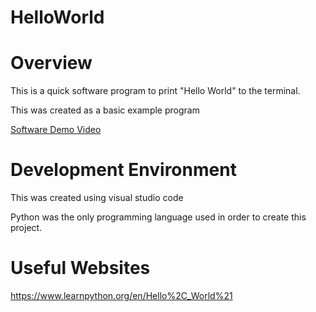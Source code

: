 # HelloWorld
# Overview

This is a quick software program to print "Hello World" to the terminal.

This was created as a basic example program

[Software Demo Video](https://youtu.be/dvvatRrwHt4)

# Development Environment

This was created using visual studio code 

Python was the only programming language used in order to create this project.

# Useful Websites
https://www.learnpython.org/en/Hello%2C_World%21

